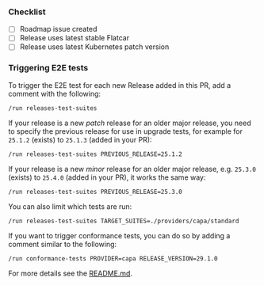 <!--
If this is a PR with details for a new release, please review the [Workload Cluster Releases Board](https://github.com/orgs/giantswarm/projects/365):

- If there's an issue for this release open in the "Planned" column without a team assigned, please use it and try to include requested changes in your release (details of this process can be found [here](https://intranet.giantswarm.io/docs/product/releases/requesting-changes-in-next-platform-release)).
- Otherwise create an appropriate issue for your release in https://github.com/giantswarm/roadmap and add it to the releases board.

Ping @sig-product for review of release notes.
--->

### Checklist

- [ ] Roadmap issue created
- [ ] Release uses latest stable Flatcar
- [ ] Release uses latest Kubernetes patch version

### Triggering E2E tests

To trigger the E2E test for each new Release added in this PR, add a comment with the following:

`/run releases-test-suites`

If your release is a new _patch_ release for an older major release, you need to specify the previous release for use in upgrade tests, for example for `25.1.2` (exists) to `25.1.3` (added in your PR):

`/run releases-test-suites PREVIOUS_RELEASE=25.1.2`

If your release is a new _minor_ release for an older major release, e.g. `25.3.0` (exists) to `25.4.0` (added in your PR), it works the same way:

`/run releases-test-suites PREVIOUS_RELEASE=25.3.0`

You can also limit which tests are run:

`/run releases-test-suites TARGET_SUITES=./providers/capa/standard`

If you want to trigger conformance tests, you can do so by adding a comment similar to the following:

`/run conformance-tests PROVIDER=capa RELEASE_VERSION=29.1.0`

For more details see the [README.md](/README.md#running-tests-against-prs).
